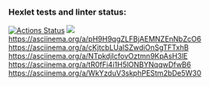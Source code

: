### Hexlet tests and linter status:
[![Actions Status](https://github.com/ishell90/php-project-45/workflows/hexlet-check/badge.svg)](https://github.com/ishell90/php-project-45/actions)
<a href="https://codeclimate.com/github/ishell90/php-project-45/maintainability"><img src="https://api.codeclimate.com/v1/badges/569d6771ab654784ceb3/maintainability" /></a>
 https://asciinema.org/a/pH9H9qgZLFBjAEMNZEnNbZcO6
 https://asciinema.org/a/cKjtcbLUalSZwdiOnSgTFTxhB
 https://asciinema.org/a/NTpkdjIcfovOztmn9KpAsH3lE
 https://asciinema.org/a/tR0fFi4i1H5lONBYNqqwDfwB6
 https://asciinema.org/a/WkYzduV3skphPEStm2bDe5W30